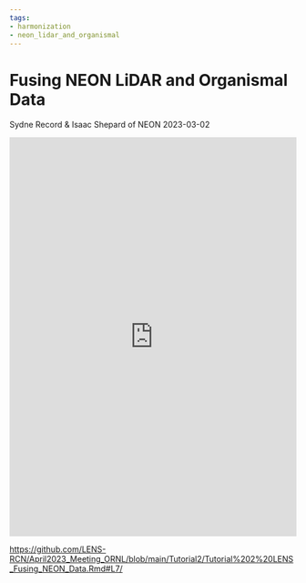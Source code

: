 ```yaml
---
tags:
- harmonization
- neon_lidar_and_organismal
---
```


Fusing NEON LiDAR and Organismal Data
================
Sydne Record & Isaac Shepard of NEON
2023-03-02

<iframe width="100%" height="700" src="https://github.com/LENS-RCN/April2023_Meeting_ORNL/blob/main/Tutorial2/Tutorial%202%20LENS_Fusing_NEON_Data.Rmd#L7/" style="border:none" title="Contributed by NEON">
</iframe>

<https://github.com/LENS-RCN/April2023_Meeting_ORNL/blob/main/Tutorial2/Tutorial%202%20LENS_Fusing_NEON_Data.Rmd#L7/>
